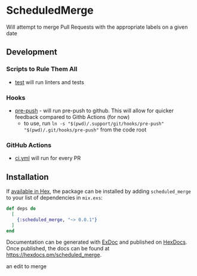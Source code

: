 # ScheduledMerge

Will attempt to merge Pull Requests with the appropriate labels on a given date

## Development

### Scripts to Rule Them All

- [test](./script/test) will run linters and tests

### Hooks

- [pre-push](.support/hooks/pre-push) - will run pre-push to github.  This will allow for quicker feedback compared to Githb Actions (for now)
  - to use, run `ln -s "$(pwd)/.support/git/hooks/pre-push" "$(pwd)/.git/hooks/pre-push"` from the code root

### GitHub Actions

- [ci.yml](./.github/workflows/ci.yml) will run for every PR

## Installation

If [available in Hex](https://hex.pm/docs/publish), the package can be installed
by adding `scheduled_merge` to your list of dependencies in `mix.exs`:

```elixir
def deps do
  [
    {:scheduled_merge, "~> 0.0.1"}
  ]
end
```

Documentation can be generated with [ExDoc](https://github.com/elixir-lang/ex_doc)
and published on [HexDocs](https://hexdocs.pm). Once published, the docs can
be found at <https://hexdocs.pm/scheduled_merge>.


an edit to merge
